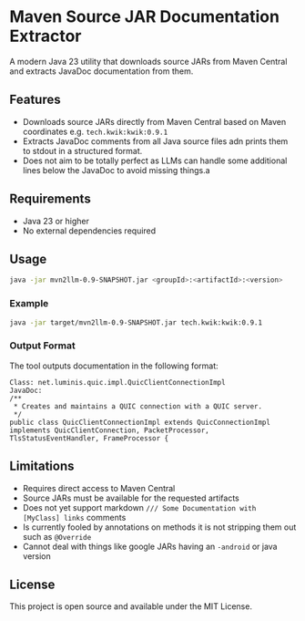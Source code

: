 # Maven Source JAR Documentation Extractor

A modern Java 23 utility that downloads source JARs from Maven Central and extracts JavaDoc documentation from them.

## Features

- Downloads source JARs directly from Maven Central based on Maven coordinates e.g. `tech.kwik:kwik:0.9.1`
- Extracts JavaDoc comments from all Java source files adn prints them to stdout in a structured format.
- Does not aim to be totally perfect as LLMs can handle some additional lines below the JavaDoc to avoid missing
  things.a

## Requirements

- Java 23 or higher
- No external dependencies required

## Usage

```bash
java -jar mvn2llm-0.9-SNAPSHOT.jar <groupId>:<artifactId>:<version>
```

### Example

```bash
java -jar target/mvn2llm-0.9-SNAPSHOT.jar tech.kwik:kwik:0.9.1
```

### Output Format

The tool outputs documentation in the following format:

```
Class: net.luminis.quic.impl.QuicClientConnectionImpl
JavaDoc:
/**
 * Creates and maintains a QUIC connection with a QUIC server.
 */
public class QuicClientConnectionImpl extends QuicConnectionImpl implements QuicClientConnection, PacketProcessor, TlsStatusEventHandler, FrameProcessor {
```

## Limitations

- Requires direct access to Maven Central
- Source JARs must be available for the requested artifacts
- Does not yet support markdown `/// Some Documentation with [MyClass] links` comments
- Is currently fooled by annotations on methods it is not stripping them out such as `@Override`
- Cannot deal with things like google JARs having an `-android` or java version

## License

This project is open source and available under the MIT License.
